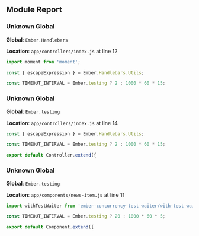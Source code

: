 ## Module Report
### Unknown Global

**Global**: `Ember.Handlebars`

**Location**: `app/controllers/index.js` at line 12

```js
import moment from 'moment';

const { escapeExpression } = Ember.Handlebars.Utils;

const TIMEOUT_INTERVAL = Ember.testing ? 2 : 1000 * 60 * 15;
```

### Unknown Global

**Global**: `Ember.testing`

**Location**: `app/controllers/index.js` at line 14

```js
const { escapeExpression } = Ember.Handlebars.Utils;

const TIMEOUT_INTERVAL = Ember.testing ? 2 : 1000 * 60 * 15;

export default Controller.extend({
```

### Unknown Global

**Global**: `Ember.testing`

**Location**: `app/components/news-item.js` at line 11

```js
import withTestWaiter from 'ember-concurrency-test-waiter/with-test-waiter';

const TIMEOUT_INTERVAL = Ember.testing ? 20 : 1000 * 60 * 5;

export default Component.extend({
```
